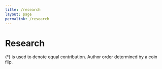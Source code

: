 ```yaml
---
title: /research
layout: page
permalink: /research
---
```


# Research
(*) is used to denote equal contribution. Author order determined by a coin flip.


